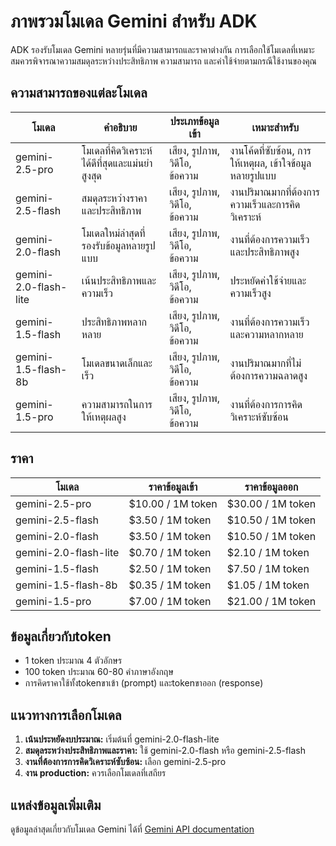 # ภาพรวมโมเดล Gemini สำหรับ ADK

ADK รองรับโมเดล Gemini หลายรุ่นที่มีความสามารถและราคาต่างกัน การเลือกใช้โมเดลที่เหมาะสมควรพิจารณาความสมดุลระหว่างประสิทธิภาพ ความสามารถ และค่าใช้จ่ายตามกรณีใช้งานของคุณ

## ความสามารถของแต่ละโมเดล

| โมเดล | คำอธิบาย | ประเภทข้อมูลเข้า | เหมาะสำหรับ |
|-------|-------------|-------------------|--------------|
| gemini-2.5-pro | โมเดลที่คิดวิเคราะห์ได้ดีที่สุดและแม่นยำสูงสุด | เสียง, รูปภาพ, วิดีโอ, ข้อความ | งานโค้ดที่ซับซ้อน, การให้เหตุผล, เข้าใจข้อมูลหลายรูปแบบ |
| gemini-2.5-flash | สมดุลระหว่างราคาและประสิทธิภาพ | เสียง, รูปภาพ, วิดีโอ, ข้อความ | งานปริมาณมากที่ต้องการความเร็วและการคิดวิเคราะห์ |
| gemini-2.0-flash | โมเดลใหม่ล่าสุดที่รองรับข้อมูลหลายรูปแบบ | เสียง, รูปภาพ, วิดีโอ, ข้อความ | งานที่ต้องการความเร็วและประสิทธิภาพสูง |
| gemini-2.0-flash-lite | เน้นประสิทธิภาพและความเร็ว | เสียง, รูปภาพ, วิดีโอ, ข้อความ | ประหยัดค่าใช้จ่ายและความเร็วสูง |
| gemini-1.5-flash | ประสิทธิภาพหลากหลาย | เสียง, รูปภาพ, วิดีโอ, ข้อความ | งานที่ต้องการความเร็วและความหลากหลาย |
| gemini-1.5-flash-8b | โมเดลขนาดเล็กและเร็ว | เสียง, รูปภาพ, วิดีโอ, ข้อความ | งานปริมาณมากที่ไม่ต้องการความฉลาดสูง |
| gemini-1.5-pro | ความสามารถในการให้เหตุผลสูง | เสียง, รูปภาพ, วิดีโอ, ข้อความ | งานที่ต้องการการคิดวิเคราะห์ซับซ้อน |

## ราคา

| โมเดล | ราคาข้อมูลเข้า | ราคาข้อมูลออก |
|-------|----------------|----------------|
| gemini-2.5-pro | $10.00 / 1M token | $30.00 / 1M token |
| gemini-2.5-flash | $3.50 / 1M token | $10.50 / 1M token |
| gemini-2.0-flash | $3.50 / 1M token | $10.50 / 1M token |
| gemini-2.0-flash-lite | $0.70 / 1M token | $2.10 / 1M token |
| gemini-1.5-flash | $2.50 / 1M token | $7.50 / 1M token |
| gemini-1.5-flash-8b | $0.35 / 1M token | $1.05 / 1M token |
| gemini-1.5-pro | $7.00 / 1M token | $21.00 / 1M token |

## ข้อมูลเกี่ยวกับtoken

- 1 token ประมาณ 4 ตัวอักษร
- 100 token ประมาณ 60-80 คำภาษาอังกฤษ
- การคิดราคาใช้ทั้งtokenขาเข้า (prompt) และtokenขาออก (response)

## แนวทางการเลือกโมเดล

1. **เน้นประหยัดงบประมาณ:** เริ่มต้นที่ gemini-2.0-flash-lite
2. **สมดุลระหว่างประสิทธิภาพและราคา:** ใช้ gemini-2.0-flash หรือ gemini-2.5-flash
3. **งานที่ต้องการการคิดวิเคราะห์ซับซ้อน:** เลือก gemini-2.5-pro
4. **งาน production:** ควรเลือกโมเดลที่เสถียร

## แหล่งข้อมูลเพิ่มเติม

ดูข้อมูลล่าสุดเกี่ยวกับโมเดล Gemini ได้ที่ [Gemini API documentation](https://ai.google.dev/gemini-api/docs/models)
